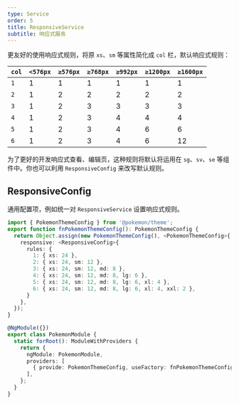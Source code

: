 ```yaml
---
type: Service
order: 5
title: ResponsiveService
subtitle: 响应式服务
---
```


更友好的使用响应式规则，将原 `xs`、`sm` 等属性简化成 `col` 栏，默认响应式规则：

| `col` | `<576px` | `≥576px` | `≥768px` | `≥992px` | `≥1200px` | `≥1600px` |
| ----- | -------- | -------- | -------- | -------- | --------- | --------- |
| `1`   | 1        | 1        | 1        | 1        | 1         | 1         |
| `2`   | 1        | 2        | 2        | 2        | 2         | 2         |
| `3`   | 1        | 2        | 3        | 3        | 3         | 3         |
| `4`   | 1        | 2        | 3        | 4        | 4         | 4         |
| `5`   | 1        | 2        | 3        | 4        | 6         | 6         |
| `6`   | 1        | 2        | 3        | 4        | 6         | 12        |

为了更好的开发响应式查看、编辑页，这种规则将默认将运用在 `sg`、`sv`、`se` 等组件中。你也可以利用 `ResponsiveConfig` 来改写默认规则。

## ResponsiveConfig

通用配置项，例如统一对 `ResponsiveService` 设置响应式规则。

```ts
import { PokemonThemeConfig } from '@pokemon/theme';
export function fnPokemonThemeConfig(): PokemonThemeConfig {
  return Object.assign(new PokemonThemeConfig(), <PokemonThemeConfig>{
    responsive: <ResponsiveConfig>{
      rules: {
        1: { xs: 24 },
        2: { xs: 24, sm: 12 },
        3: { xs: 24, sm: 12, md: 8 },
        4: { xs: 24, sm: 12, md: 8, lg: 6 },
        5: { xs: 24, sm: 12, md: 8, lg: 6, xl: 4 },
        6: { xs: 24, sm: 12, md: 8, lg: 6, xl: 4, xxl: 2 },
      }
    },
  });
}

@NgModule({})
export class PokemonModule {
  static forRoot(): ModuleWithProviders {
    return {
      ngModule: PokemonModule,
      providers: [
        { provide: PokemonThemeConfig, useFactory: fnPokemonThemeConfig },
      ],
    };
  }
}
```
